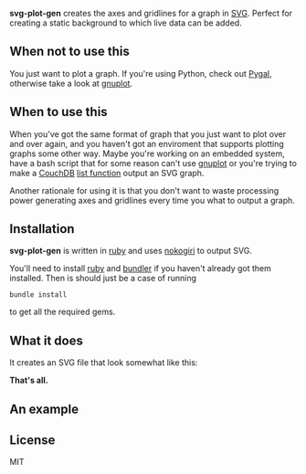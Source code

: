 **svg-plot-gen** creates the axes and gridlines for a graph in [SVG](https://developer.mozilla.org/en/docs/SVG). Perfect for creating a static background to which live data can be added.

## When **not** to use this

You just want to plot a graph. If you're using Python, check out [Pygal](http://pygal.org/first_steps/), otherwise take a look at [gnuplot](http://www.gnuplot.info/).

## When to use this

When you've got the same format of graph that you just want to plot over and over again, and you haven't got an enviroment that supports plotting graphs some other way.
Maybe you're working on an embedded system, have a bash script that for some reason can't use [gnuplot](http://www.gnuplot.info/) or you're trying to make a
[CouchDB](http://couchdb.apache.org/) [list function](http://wiki.apache.org/couchdb/Formatting_with_Show_and_List) output an SVG graph.

Another rationale for using it is that you don't want to waste processing power generating axes and gridlines every time you what to output a graph.

## Installation

**svg-plot-gen** is written in [ruby](http://www.ruby-lang.org/) and uses [nokogiri](http://nokogiri.org/) to output SVG.

You'll need to install [ruby](http://www.ruby-lang.org/) and [bundler](http://gembundler.com/) if you haven't already got them installed. Then is should just be a case of running

```
bundle install
```

to get all the required gems.

## What it does

It creates an SVG file that look somewhat like this:

**That's all.**

## An example

## License ##

MIT
